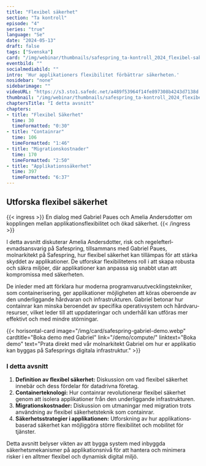 ```yaml
---
title: "Flexibel säkerhet"
section: "Ta kontroll"
episode: "4"
series: "true"
language: "Se"
date: "2024-05-13"
draft: false
tags: ["Svenska"]
card: "/img/webinar/thumbnails/safespring_ta-kontroll_2024_flexibel-sakerhet.jpg"
eventbild: ""
socialmediabild: ""
intro: 'Hur applikationers flexibilitet förbättrar säkerheten.'
nosidebar: "none"
sidebarimage: ""
videoURL: "https://s3.sto1.safedc.net/a489f53964f14fe897308b4243d7138d:processedvideos/safespring_ta-kontroll_2024_flexibel-sakerhet_final/master.m3u8"
thumbnail: "/img/webinar/thumbnails/safespring_ta-kontroll_2024_flexibel-sakerhet.jpg"
chaptersTitle: "I detta avsnitt"
chapters:
- title: "Flexibel Säkerhet"
  time: 30
  timeFormatted: "0:30"
- title: "Containrar"
  time: 106
  timeFormatted: "1:46"
- title: "Migrationskostnader"
  time: 170
  timeFormatted: "2:50"
- title: "Applikationssäkerhet"
  time: 397
  timeFormatted: "6:37"
---
```



## Utforska flexibel säkerhet

{{< ingress >}}
En dialog med Gabriel Paues och Amelia Andersdotter om kopplingen mellan applikations­flexibilitet och ökad säkerhet.
{{< /ingress >}}

I detta avsnitt diskuterar Amelia Andersdotter, risk och regelefterl­evnadsansvarig på Safespring, tillsammans med Gabriel Paues, molnarkitekt på Safespring, hur flexibel säkerhet kan tillämpas för att stärka skyddet av applikationer. De utforskar flexibilitetens roll i att skapa robusta och säkra miljöer, där applikationer kan anpassa sig snabbt utan att kompromissa med säkerheten.

De inleder med att förklara hur moderna programvaru­utvecklings­tekniker, som containerisering, ger applikationer möjligheten att köras oberoende av den underliggande hårdvaran och infrastrukturen. Gabriel betonar hur containrar kan minska beroendet av specifika operativsystem och hårdvaru­resurser, vilket leder till att uppdateringar och underhåll kan utföras mer effektivt och med mindre störningar.

{{< horisontal-card image="/img/card/safespring-gabriel-demo.webp" cardtitle="Boka demo med Gabriel" link="/demo/compute/" linktext="Boka demo" text="Prata direkt med vår molnarkitekt Gabriel om hur er applikatio kan byggas på Safesprings digitala infrastruktur." >}}


### I detta avsnitt
1. **Definition av flexibel säkerhet:** Diskussion om vad flexibel säkerhet innebär och dess fördelar för datadrivna företag.
2. **Containerteknologi:** Hur containrar revolutionerar flexibel säkerhet genom att isolera applikationer från den underliggande infrastrukturen.
3. **Migrationskostnader:** Diskussion om utmaningar med migration trots användning av flexibel säkerhetsteknik som containrar.
4. **Säkerhetsstrategier i applikationen:** Utforskning av hur applikations­baserad säkerhet kan möjliggöra större flexibilitet och mobilitet för tjänster.

Detta avsnitt belyser vikten av att bygga system med inbyggda säkerhetsmekanismer på applikationsnivå för att hantera och minimera risker i en alltmer flexibel och dynamisk digital miljö.

